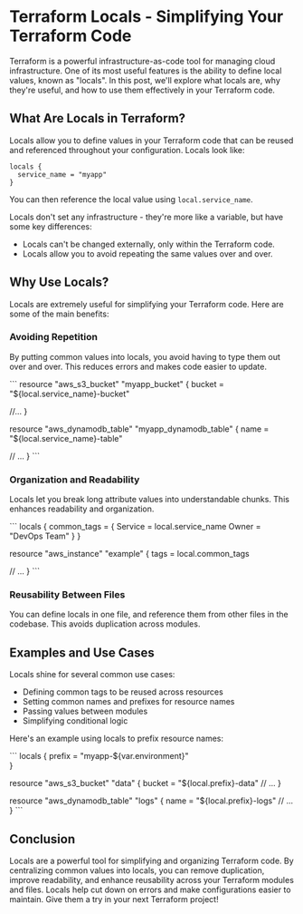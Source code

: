 <h1>Terraform Locals - Simplifying Your Terraform Code</h1>
<p>Terraform is a powerful infrastructure-as-code tool for managing cloud infrastructure. One of its most useful features is the ability to define local values, known as "locals". In this post, we'll explore what locals are, why they're useful, and how to use them effectively in your Terraform code.</p>
<h2>What Are Locals in Terraform?</h2>
<p>Locals allow you to define values in your Terraform code that can be reused and referenced throughout your configuration. Locals look like:</p>
<p><code>locals {
  service_name = "myapp"
}</code></p>
<p>You can then reference the local value using <code>local.service_name</code>. </p>
<p>Locals don't set any infrastructure - they're more like a variable, but have some key differences:</p>
<ul>
<li>Locals can't be changed externally, only within the Terraform code.</li>
<li>Locals allow you to avoid repeating the same values over and over.</li>
</ul>
<h2>Why Use Locals?</h2>
<p>Locals are extremely useful for simplifying your Terraform code. Here are some of the main benefits:</p>
<h3>Avoiding Repetition</h3>
<p>By putting common values into locals, you avoid having to type them out over and over. This reduces errors and makes code easier to update.</p>
<p>```
resource "aws_s3_bucket" "myapp_bucket" {
  bucket = "${local.service_name}-bucket"</p>
<p>//...
}</p>
<p>resource "aws_dynamodb_table" "myapp_dynamodb_table" {
  name = "${local.service_name}-table"</p>
<p>// ...
} 
```</p>
<h3>Organization and Readability</h3>
<p>Locals let you break long attribute values into understandable chunks. This enhances readability and organization.</p>
<p>```
locals {
  common_tags = {
    Service = local.service_name
    Owner   = "DevOps Team" 
  }
}</p>
<p>resource "aws_instance" "example" {
  tags = local.common_tags</p>
<p>// ...
}
```</p>
<h3>Reusability Between Files</h3>
<p>You can define locals in one file, and reference them from other files in the codebase. This avoids duplication across modules.</p>
<h2>Examples and Use Cases</h2>
<p>Locals shine for several common use cases:</p>
<ul>
<li>Defining common tags to be reused across resources</li>
<li>Setting common names and prefixes for resource names</li>
<li>Passing values between modules</li>
<li>Simplifying conditional logic</li>
</ul>
<p>Here's an example using locals to prefix resource names:</p>
<p>```
locals {
  prefix = "myapp-${var.environment}"<br />
}</p>
<p>resource "aws_s3_bucket" "data" {
  bucket = "${local.prefix}-data"
  // ...
}</p>
<p>resource "aws_dynamodb_table" "logs" {
  name = "${local.prefix}-logs"
  // ...
}
```</p>
<h2>Conclusion</h2>
<p>Locals are a powerful tool for simplifying and organizing Terraform code. By centralizing common values into locals, you can remove duplication, improve readability, and enhance reusability across your Terraform modules and files. Locals help cut down on errors and make configurations easier to maintain. Give them a try in your next Terraform project!</p>